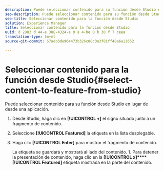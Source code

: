 ```yaml
---
description: Puede seleccionar contenido para su función desde Studio en lugar de desde una aplicación.
seo-description: Puede seleccionar contenido para su función desde Studio en lugar de desde una aplicación.
seo-title: Seleccionar contenido para la función desde Studio
solution: Experience Manager
title: Seleccionar contenido para la función desde Studio
uuid: d 2983 d 44-e 388-4324-a 9 a 4-be 0 b 30 f 7 ceea
translation-type: tm+mt
source-git-commit: 67aeb3de964473b326c88c3a3f81ff48a6a12652

---
```



# Seleccionar contenido para la función desde Studio{#select-content-to-feature-from-studio}

Puede seleccionar contenido para su función desde Studio en lugar de desde una aplicación.

1. Desde Studio, haga clic en **[!UICONTROL +]** el signo situado junto a un fragmento de contenido.
1. Seleccione **[!UICONTROL Featured]** la etiqueta en la lista desplegable.
1. Haga clic **[!UICONTROL Enter]** para mostrar el fragmento de contenido.

   La etiqueta se guardará y mostrará al lado del contenido. 1. Para detener la presentación de contenido, haga clic en la **[!UICONTROL x]****[!UICONTROL Featured]** etiqueta mostrada en la parte del contenido.
